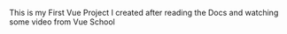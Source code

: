 This is my First Vue Project I created after reading the Docs and watching some video from Vue School
